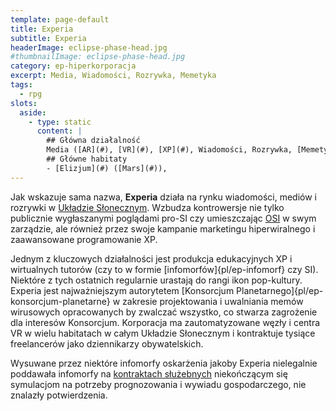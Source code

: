 ```yaml
---
template: page-default
title: Experia
subtitle: Experia
headerImage: eclipse-phase-head.jpg
#thumbnailImage: eclipse-phase-head.jpg
category: ep-hiperkorporacja
excerpt: Media, Wiadomości, Rozrywka, Memetyka
tags:
  - rpg
slots:
  aside:
    - type: static
      content: |
        ## Główna działalność
        Media ([AR](#), [VR](#), [XP](#), Wiadomości, Rozrywka, [Memetyka](http://pl.wikipedia.org/wiki/Memetyka)        
        ## Główne habitaty
        - [Elizjum](#) ([Mars](#)), 
---
```

Jak wskazuje sama nazwa, **Experia** działa na rynku wiadomości, mediów i rozrywki w [Układzie Słonecznym]((#)). Wzbudza kontrowersje nie tylko publicznie wygłaszanymi poglądami pro-SI czy umieszczając [OSI](#) w swym zarządzie, ale również przez swoje kampanie marketingu hiperwiralnego i zaawansowane programowanie XP.

Jednym z kluczowych działalności jest produkcja edukacyjnych XP i wirtualnych tutorów (czy to w formie [infomorfów]{pl/ep-infomorf} czy SI). Niektóre z tych ostatnich regularnie urastają do rangi ikon pop-kultury. Experia jest najważniejszym autorytetem [Konsorcjum Planetarnego]{pl/ep-konsorcjum-planetarne} w zakresie projektowania i uwalniania memów wirusowych opracowanych by zwalczać wszystko, co stwarza zagrożenie dla interesów Konsorcjum. Korporacja ma zautomatyzowane węzły i centra VR w wielu habitatach w całym Układzie Słonecznym i kontraktuje tysiące freelancerów jako dziennikarzy obywatelskich.

Wysuwane przez niektóre infomorfy oskarżenia jakoby Experia nielegalnie poddawała infomorfy na [kontraktach służebnych](#) niekończącym się symulacjom na potrzeby prognozowania i wywiadu gospodarczego, nie znalazły potwierdzenia.
